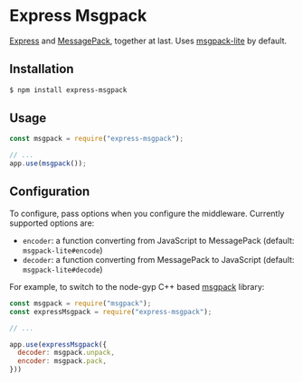 Express Msgpack
===============

[Express] and [MessagePack], together at last. Uses [msgpack-lite] by default.

Installation
------------

```bash
$ npm install express-msgpack
```

Usage
-----

```javascript
const msgpack = require("express-msgpack");

// ...
app.use(msgpack());
```

Configuration
-------------

To configure, pass options when you configure the middleware. Currently supported options are:

 - `encoder`: a function converting from JavaScript to MessagePack (default: `msgpack-lite#encode`)
 - `decoder`: a function converting from MessagePack to JavaScript (default: `msgpack-lite#decode`)

For example, to switch to the node-gyp C++ based [msgpack] library:

```javascript
const msgpack = require("msgpack");
const expressMsgpack = require("express-msgpack");

// ...

app.use(expressMsgpack({
  decoder: msgpack.unpack,
  encoder: msgpack.pack,
}))
```

[Express]: https://expressjs.com/
[MessagePack]: https://msgpack.org/
[msgpack]: https://www.npmjs.com/package/msgpack
[msgpack-lite]: https://www.npmjs.com/package/msgpack-lite
